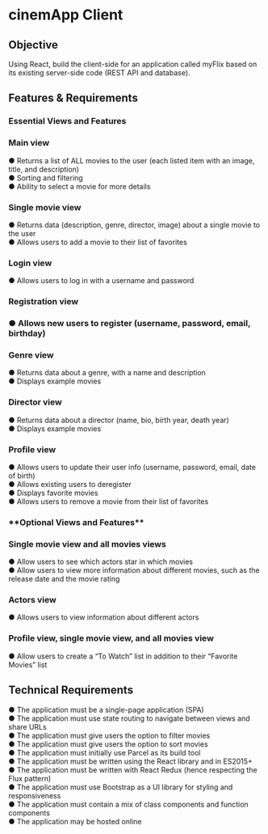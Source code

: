 <h1>cinemApp Client</h1>

<h2>Objective</h2>
  <p>
  Using React, build the client-side for an application called myFlix based on its existing
  server-side code (REST API and database).
  </p>
  
<h2>Features & Requirements</h2>

<h3><bold>Essential Views and Features<bold></h3>
<h3>Main view</h3>
● Returns a list of ALL movies to the user (each listed item with an image, title, and
description)<br>
● Sorting and filtering<br>
● Ability to select a movie for more details<br>
<h3>Single movie view</h3>
● Returns data (description, genre, director, image) about a single movie to the user<br>
● Allows users to add a movie to their list of favorites<br>
<h3>Login view</h3>
● Allows users to log in with a username and password<br>
<h3>Registration view<h3>
● Allows new users to register (username, password, email, birthday)<br>
<h3>Genre view</h3>
● Returns data about a genre, with a name and description<br>
● Displays example movies<br>
<h3>Director view</h3>
● Returns data about a director (name, bio, birth year, death year)<br>
● Displays example movies<br>
<h3>Profile view</h3>
● Allows users to update their user info (username, password, email, date of birth)<br>
● Allows existing users to deregister<br>
● Displays favorite movies<br>
● Allows users to remove a movie from their list of favorites<br>
<h3>**Optional Views and Features**</h3>
<h3>Single movie view and all movies views</h3>
● Allow users to see which actors star in which movies<br>
● Allow users to view more information about different movies, such as the release date
and the movie rating<br>
<h3>Actors view</h3>
● Allows users to view information about different actors<br>
<h3>Profile view, single movie view, and all movies view</h3>
● Allow users to create a “To Watch” list in addition to their “Favorite Movies” list<br>

<h2>Technical Requirements</h2>

● The application must be a single-page application (SPA)<br>
● The application must use state routing to navigate between views and share URLs<br>
● The application must give users the option to filter movies<br>
● The application must give users the option to sort movies<br>
● The application must initially use Parcel as its build tool<br>
● The application must be written using the React library and in ES2015+<br>
● The application must be written with React Redux (hence respecting the Flux pattern)<br>
● The application must use Bootstrap as a UI library for styling and responsiveness<br>
● The application must contain a mix of class components and function components<br>
● The application may be hosted online<br>

<h2></h2>
<h2></h2>
